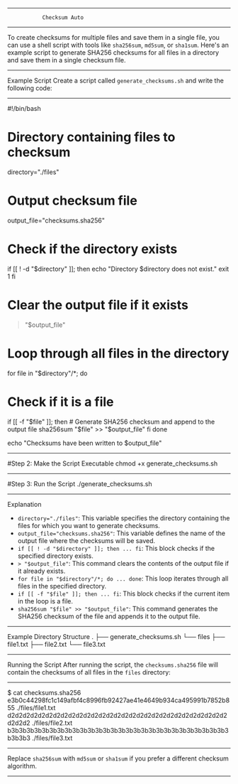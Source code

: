 ************************************************************
		       Checksum Auto
************************************************************
To create checksums for multiple files and save them in a single file, you can use a shell script with tools like `sha256sum`, `md5sum`, or `sha1sum`. Here's an example script to generate SHA256 checksums for all files in a directory and save them in a single checksum file.
************************************************************
Example Script
Create a script called `generate_checksums.sh` and write the following code:

************************************************************
#!/bin/bash

# Directory containing files to checksum
directory="./files"
# Output checksum file
output_file="checksums.sha256"

# Check if the directory exists
if [[ ! -d "$directory" ]]; then
  echo "Directory $directory does not exist."
  exit 1
fi

# Clear the output file if it exists
> "$output_file"

# Loop through all files in the directory
for file in "$directory"/*; 
do
  # Check if it is a file
  if [[ -f "$file" ]]; then
    # Generate SHA256 checksum and append to the output file
    sha256sum "$file" >> "$output_file"
  fi
done

echo "Checksums have been written to $output_file"

************************************************************
#Step 2: Make the Script Executable
	chmod +x generate_checksums.sh
************************************************************
#Step 3: Run the Script
	./generate_checksums.sh
************************************************************
Explanation

- `directory="./files"`: This variable specifies the directory containing the files for which you want to generate checksums.
- `output_file="checksums.sha256"`: This variable defines the name of the output file where the checksums will be saved.
- `if [[ ! -d "$directory" ]]; then ... fi`: This block checks if the specified directory exists.
- `> "$output_file"`: This command clears the contents of the output file if it already exists.
- `for file in "$directory"/*; do ... done`: This loop iterates through all files in the specified directory.
- `if [[ -f "$file" ]]; then ... fi`: This block checks if the current item in the loop is a file.
- `sha256sum "$file" >> "$output_file"`: This command generates the SHA256 checksum of the file and appends it to the output file.
************************************************************
Example Directory Structure
.
├── generate_checksums.sh
└── files
    ├── file1.txt
    ├── file2.txt
    └── file3.txt
************************************************************
Running the Script
After running the script, the `checksums.sha256` file will contain the checksums of all files in the `files` directory:
************************************************************

$ cat checksums.sha256
e3b0c44298fc1c149afbf4c8996fb92427ae41e4649b934ca495991b7852b855  ./files/file1.txt
d2d2d2d2d2d2d2d2d2d2d2d2d2d2d2d2d2d2d2d2d2d2d2d2d2d2d2d2d2d2d2d2  ./files/file2.txt
b3b3b3b3b3b3b3b3b3b3b3b3b3b3b3b3b3b3b3b3b3b3b3b3b3b3b3b3b3b3b3b3  ./files/file3.txt

************************************************************
Replace `sha256sum` with `md5sum` or `sha1sum` if you prefer a different checksum algorithm.
************************************************************
